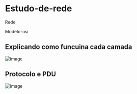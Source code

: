 # Estudo-de-rede
Rede

Modelo-osi

## Explicando como funcuina cada camada
![image](https://github.com/TDCAS/Estudo-de-rede/assets/53353680/89995e5a-2cf5-4ad9-90a4-5d8a3a9bae51)

## Protocolo e PDU
![image](https://github.com/TDCAS/Estudo-de-rede/assets/53353680/182031a1-dc84-4992-867e-25ddc8dcc8ec)


